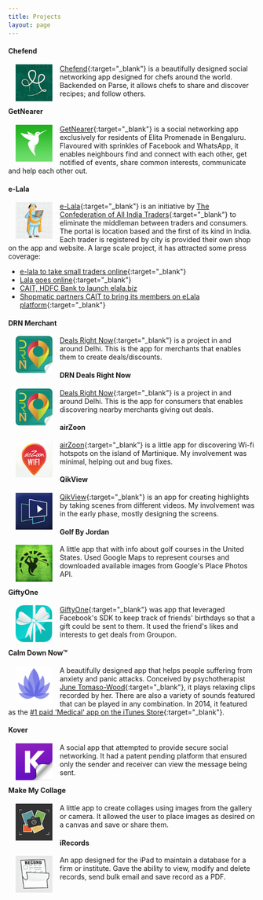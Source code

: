 ```yaml
---
title: Projects
layout: page
---
```


#### Chefend

<a target="_blank" href="https://itunes.apple.com/in/app/id1067031331">
<img align="left" hspace="15" src="/assets/images/projects/chefend.png" width="75" height="75" />
</a>

[Chefend](http://chefend.com){:target="_blank"} is a beautifully designed social networking app designed for chefs around the world. Backended on Parse, it allows chefs to share and discover recipes; and follow others.

#### GetNearer

<a target="_blank" href="https://itunes.apple.com/in/app/id1054805364">
<img align="left" hspace="15" src="/assets/images/projects/getnearer.png" width="75" height="75" />
</a>

[GetNearer](http://getnearer.in){:target="_blank"} is a social networking app exclusively for residents of Elita Promenade in Bengaluru. Flavoured with sprinkles of Facebook and WhatsApp, it enables neighbours find and connect with each other, get notified of events, share common interests, communicate and help each other out.

#### e-Lala

<a target="_blank" href="https://itunes.apple.com/in/app/id1078209937">
<img align="left" hspace="15" src="/assets/images/projects/e-lala.png" width="75" height="75" />
</a>

[e-Lala](http://e-lala.biz){:target="_blank"} is an initiative by [The Confederation of All India Traders](http://www.cait.in){:target="_blank"} to eliminate the middleman between traders and consumers. The portal is location based and the first of its kind in India. Each trader is registered by city is provided their own shop on the app and website. A large scale project, it has attracted some press coverage:

* [e-lala to take small traders online](http://www.thehindubusinessline.com/economy/macro-economy/cait-launches-portal-elala-for-small-traders/article7908994.ece){:target="_blank"}
* [Lala goes online](http://trak.in/tags/business/2015/11/24/elala-cait-counter-ecommerce-offline-traders){:target="_blank"}
* [CAIT, HDFC Bank to launch elala.biz](http://anovacorporate.co.in/uploads/news/CAIT__HDFC_Bank_to_launch_e-lala.biz.pdf)
* [Shopmatic partners CAIT to bring its members on eLala platform](http://indiatoday.intoday.in/story/shopmatic-partners-cait-to-bring-its-members-on-elala-platform/1/553697.html){:target="_blank"}

#### DRN Merchant

<a target="_blank" href="https://itunes.apple.com/in/app/id1064878400">
<img align="left" hspace="15" src="/assets/images/projects/drn.png" width="75" height="75" />
</a>

[Deals Right Now](http://dealsrightnow.net){:target="_blank"} is a project in and around Delhi. This is the app for merchants that enables them to create deals/discounts.

#### DRN Deals Right Now

<a target="_blank" href="https://itunes.apple.com/in/app/id1065418690">
<img align="left" hspace="15" src="/assets/images/projects/drn.png" width="75" height="75" />
</a>

[Deals Right Now](http://dealsrightnowghtnow.net){:target="_blank"} is a project in and around Delhi. This is the app for consumers that enables discovering nearby merchants giving out deals.

#### airZoon

<a target="_blank" href="https://itunes.apple.com/in/app/id1102438003">
<img align="left" hspace="15" src="/assets/images/projects/airzoon.png" width="75" height="75" />
</a>

[airZoon](http://airzoon.com){:target="_blank"} is a little app for discovering Wi-fi hotspots on the island of Martinique. My involvement was minimal, helping out and bug fixes.

#### QikView

<a target="_blank" href="https://itunes.apple.com/in/app/id972702305">
<img align="left" hspace="15" src="/assets/images/projects/qikview.png" width="75" height="75" />
</a>

[QikView](http://qikview.co){:target="_blank"} is an app for creating highlights by taking scenes from different videos. My involvement was in the early phase, mostly designing the screens.

#### Golf By Jordan

<a target="_blank" href="https://itunes.apple.com/in/app/id992816844">
<img align="left" hspace="15" src="/assets/images/projects/golf_by_jordan.png" width="75" height="75" />
</a>

A little app that with info about golf courses in the United States. Used Google Maps to represent courses and downloaded available images from Google's Place Photos API.

#### GiftyOne

<a target="_blank" href="https://itunes.apple.com/in/app/id896498575">
<img align="left" hspace="15" src="/assets/images/projects/giftyone.png" width="75" height="75" />
</a>

[GiftyOne](http://giftyone.com){:target="_blank"} was app that leveraged Facebook's SDK to keep track of friends' birthdays so that a gift could be sent to them. It used the friend's likes and interests to get deals from Groupon.

#### Calm Down Now™

<a target="_blank" href="https://itunes.apple.com/in/app/id662018700">
<img align="left" hspace="15" src="/assets/images/projects/calm_down_now.png" width="75" height="75" />
</a>

A beautifully designed app that helps people suffering from anxiety and panic attacks. Conceived by psychotherapist [June Tomaso-Wood](http://calmdownnow.com/about){:target="_blank"}, it plays relaxing clips recorded by her. There are also a variety of sounds featured that can be played in any combination. In 2014, it featured as the [#1 paid 'Medical' app on the iTunes Store](http://www.calmdownnow.com/news/2014/6/5/calm-down-now-app-reaches-1){:target="_blank"}.

#### Kover

<a target="_blank" href="https://itunes.apple.com/in/app/id820890834">
<img align="left" hspace="15" src="/assets/images/projects/kover.png" width="75" height="75" />
</a>

A social app that attempted to provide secure social networking. It had a patent pending platform that ensured only the sender and receiver can view the message being sent.

#### Make My Collage

<a target="_blank" href="https://itunes.apple.com/in/app/id719401574">
<img align="left" hspace="15" src="/assets/images/projects/make_my_collage.png" width="75" height="75" />
</a>

A little app to create collages using images from the gallery or camera. It allowed the user to place images as desired on a canvas and save or share them.

#### iRecords

<a target="_blank" href="https://itunes.apple.com/in/app/id683039935">
<img align="left" hspace="15" src="/assets/images/projects/irecords.png" width="75" height="75" />
</a>

An app designed for the iPad to maintain a database for a firm or institute. Gave the ability to view, modify and delete records, send bulk email and save record as a PDF.
